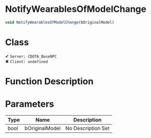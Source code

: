 # NotifyWearablesOfModelChange
```js	
void NotifyWearablesOfModelChange(bOriginalModel)
```
# Class
✔ `Server: CDOTA_BaseNPC`  
✖ `Client: undefined`  

# Function Description

# Parameters
Type|Name|Description
--|--|--
bool|bOriginalModel|No Description Set
